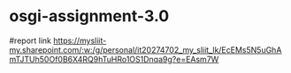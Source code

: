 # osgi-assignment-3.0
#report link https://mysliit-my.sharepoint.com/:w:/g/personal/it20274702_my_sliit_lk/EcEMs5N5uGhAmTJTUh50Of0B6X4RQ9hTuHRo1OS1Dnqa9g?e=EAsm7W
